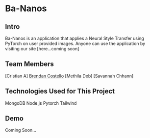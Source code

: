 # Ba-Nanos

## Intro

Ba-Nanos is an application that applies a Neural Style Transfer using PyTorch on user provided images. Anyone can use the application by visiting our site [here...coming soon]

## Team Members

[Cristian A]
[Brendan Costello](https://github.com/BrendanCostello)
[Methila Deb]
[Savannah Chhann]

## Technologies Used for This Project

MongoDB
Node.js
Pytorch
Tailwind

## Demo

Coming Soon...
